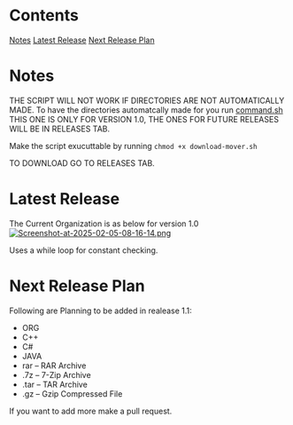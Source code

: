 
# Contents
[Notes](#Notes)
[Latest Release](#latest-release)
[Next Release Plan](#next-release-plan)

# Notes
THE SCRIPT WILL NOT WORK IF DIRECTORIES ARE NOT AUTOMATICALLY MADE.
To have the directories automatcally made for you run [command.sh](command.sh)
THIS ONE IS ONLY FOR VERSION 1.0, THE ONES FOR FUTURE RELEASES WILL BE IN RELEASES TAB.


Make the script exucuttable by running `chmod +x download-mover.sh`

TO DOWNLOAD GO TO RELEASES TAB.




# Latest Release
The Current Organization is as below for version 1.0
[![Screenshot-at-2025-02-05-08-16-14.png](https://i.postimg.cc/wTWm9kwN/Screenshot-at-2025-02-05-08-16-14.png)](https://postimg.cc/4m9d5pk4)

Uses a while loop for constant checking.

# Next Release Plan
Following are Planning to be added in realease 1.1:

- ORG
- C++
- C#
- JAVA
- rar – RAR Archive
- .7z – 7-Zip Archive
- .tar – TAR Archive
- .gz – Gzip Compressed File

If you want to add more make a pull request.
